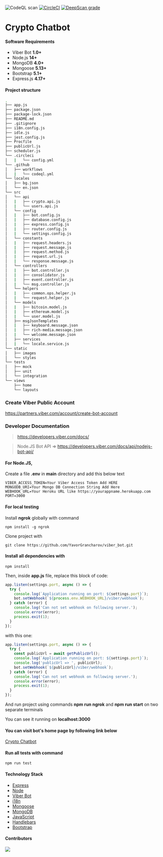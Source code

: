 ![CodeQL scan](https://github.com/YavorGrancharov/viber_bot/actions/workflows/codeql.yml/badge.svg)
[![CircleCI](https://circleci.com/gh/YavorGrancharov/viber_bot/tree/main.svg?style=svg)](https://circleci.com/gh/YavorGrancharov/viber_bot/tree/main)
[![DeepScan grade](https://deepscan.io/api/teams/9025/projects/18463/branches/453416/badge/grade.svg)](https://deepscan.io/dashboard#view=project&tid=9025&pid=18463&bid=453416)

# Crypto Chatbot

#### Software Requirements

-   Viber Bot **1.0+**
-   Node.js **14+**
-   MongoDB **4.0+**
-   Mongoose **5.13+**
-   Bootstrap **5.1+**
-   Express.js **4.17+**

#### Project  structure
```sh
.
├── app.js
├── package.json
├── package-lock.json
├── README.md
├── .gitignore
├── i18n.config.js
├── idle.js
├── jest.config.js
├── Procfile
├── publicUrl.js
├── scheduler.js
└── .circleci
│   |   └── config.yml
└── .github
│   ├── workflows
│   |   └── codeql.yml
└── locales
│   ├── bg.json
│   └── en.json
└── src
│   └── api
│   |   ├── crypto.api.js
│   |   └── users.api.js
│   └── config
│   |   ├── bot.config.js
│   |   ├── database.config.js
│   |   ├── express.config.js
│   |   ├── router.config.js
│   |   └── settings.config.js
│   └── constants
│   |   ├── request.headers.js
│   |   ├── request.message.js
│   |   ├── request.method.js
│   |   ├── request.url.js
│   |   └── response.message.js
│   └── controllers
│   |   ├── bot.controller.js
│   |   ├── consolidator.js
│   |   ├── event.controller.js
│   |   └── msg.controller.js
│   └── helpers
│   |   ├── common.ops.helper.js
│   |   └── request.helper.js
│   └── models
│   |   ├── bitcoin.model.js
│   |   ├── ethereum.model.js
│   |   └── user.model.js
│   ├── msgJsonTemplates
│   |   ├── keyboard.message.json
│   |   ├── rich-media.message.json
│   |   └── welcome.message.json
│   ├── services
│   |   └── locale.service.js
└── static
│   ├── images
│   └── styles
└── tests
│   ├── mock
│   ├── unit
│   └── integration
└── views
    ├── home
    └── layouts
```

### Create Viber Public Account
https://partners.viber.com/account/create-bot-account

### Developer Documentation
> https://developers.viber.com/docs/

> Node.JS Bot API =>
https://developers.viber.com/docs/api/nodejs-bot-api/

#### For Node.JS,

Create a file **.env** in **main** directory and add this below text
```
VIBER_ACCESS_TOKEN=Your Viber Access Token Add HERE
MONGODB_URI=Your Mongo DB Connection String Add Here
WEBHOOK_URL=Your Heroku URL like https://yourappname.herokuapp.com
PORT=3000
```

#### For local testing

Install **ngrok** globally with command

```
npm install -g ngrok
```

Clone project with
```
git clone https://github.com/YavorGrancharov/viber_bot.git
```

#### Install all dependencies with 

```
npm install
```

Then, inside **app.js** file, replace this block of code:
```js
app.listen(settings.port, async () => {
  try {
    console.log(`Application running on port: ${settings.port}`);
    bot.setWebhook(`${process.env.WEBHOOK_URL}/viber/webhook`);
  } catch (error) {
    console.log('Can not set webhook on following server.');
    console.error(error);
    process.exit(1);
  }
});
```
with this one:
```js
app.listen(settings.port, async () => {
  try {
    const publicUrl = await getPublicUrl();
    console.log(`Application running on port: ${settings.port}`);
    console.log('publicUrl => ', publicUrl);
    bot.setWebhook(`${publicUrl}/viber/webhook`);
  } catch (error) {
    console.log('Can not set webhook on following server.');
    console.error(error);
    process.exit(1);
  }
});
```
And run project using commands **npm run ngrok** and **npm run start** on two separate terminals

You can see it running on **localhost:3000**

#### You can visit bot's home page by following link below
[Crypto Chatbot](https://vbr-bot.herokuapp.com/)

#### Run all tests with command

```
npm run test
```

#### Technology Stack

-   [Express](https://expressjs.com/)
-   [Node](https://nodejs.org)
-   [Viber Bot](https://developers.viber.com/docs/api/nodejs-bot-api/)
-   [i18n](https://github.com/mashpie/i18n-node)
-   [Mongoose](https://mongoosejs.com/)
-   [MongoDB](https://www.mongodb.com/)
-   [JavaScript](https://developer.mozilla.org/en-US/docs/Web/JavaScript)
-   [Handlebars](https://handlebarsjs.com/)
-   [Bootstrap](https://getbootstrap.com/)

#### Contributors
<a href="https://github.com/YavorGrancharov/viber_bot/graphs/contributors">
<img src="https://contrib.rocks/image?repo=YavorGrancharov/viber_bot"/>
</a>
